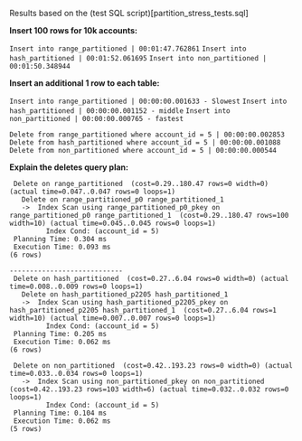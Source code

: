 Results based on the (test SQL script)[partition_stress_tests.sql]

**Insert 100 rows for 10k accounts:**

`Insert into range_partitioned | 00:01:47.762861`
`Insert into hash_partitioned | 00:01:52.061695`
`Insert into non_partitioned | 00:01:50.348944`

**Insert an additional 1 row to each table:**

 `Insert into range_partitioned | 00:00:00.001633 - Slowest`
 `Insert into hash_partitioned | 00:00:00.001152 - middle`
 `Insert into non_partitioned | 00:00:00.000765 - fastest`

 `Delete from range_partitioned where account_id = 5 | 00:00:00.002853`
 `Delete from hash_partitioned where account_id = 5 | 00:00:00.001088`
 `Delete from non_partitioned where account_id = 5 | 00:00:00.000544`

**Explain the deletes query plan:**

```
 Delete on range_partitioned  (cost=0.29..180.47 rows=0 width=0) (actual time=0.047..0.047 rows=0 loops=1)
   Delete on range_partitioned_p0 range_partitioned_1
   ->  Index Scan using range_partitioned_p0_pkey on range_partitioned_p0 range_partitioned_1  (cost=0.29..180.47 rows=100 width=10) (actual time=0.045..0.045 rows=0 loops=1)
         Index Cond: (account_id = 5)
 Planning Time: 0.304 ms
 Execution Time: 0.093 ms
(6 rows)
```

```
----------------------------
 Delete on hash_partitioned  (cost=0.27..6.04 rows=0 width=0) (actual time=0.008..0.009 rows=0 loops=1)
   Delete on hash_partitioned_p2205 hash_partitioned_1
   ->  Index Scan using hash_partitioned_p2205_pkey on hash_partitioned_p2205 hash_partitioned_1  (cost=0.27..6.04 rows=1 width=10) (actual time=0.007..0.007 rows=0 loops=1)
         Index Cond: (account_id = 5)
 Planning Time: 0.205 ms
 Execution Time: 0.062 ms
(6 rows)

 Delete on non_partitioned  (cost=0.42..193.23 rows=0 width=0) (actual time=0.033..0.034 rows=0 loops=1)
   ->  Index Scan using non_partitioned_pkey on non_partitioned  (cost=0.42..193.23 rows=103 width=6) (actual time=0.032..0.032 rows=0 loops=1)
         Index Cond: (account_id = 5)
 Planning Time: 0.104 ms
 Execution Time: 0.062 ms
(5 rows)